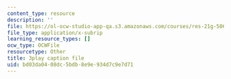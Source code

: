 ```yaml
---
content_type: resource
description: ''
file: https://ol-ocw-studio-app-qa.s3.amazonaws.com/courses/res-21g-506-kanji-learning-any-time-any-place-for-japanese-vi-spring-2021/bd03da0408dc5bdb8e9e934d7c9e7d71_TdcQPpHF5bo.vtt
file_type: application/x-subrip
learning_resource_types: []
ocw_type: OCWFile
resourcetype: Other
title: 3play caption file
uid: bd03da04-08dc-5bdb-8e9e-934d7c9e7d71
---
```

